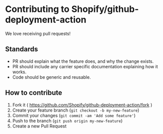 # Contributing to Shopify/github-deployment-action

We love receiving pull requests!

## Standards

* PR should explain what the feature does, and why the change exists.
* PR should include any carrier specific documentation explaining how it works.
* Code should be generic and reusable.

## How to contribute

1. Fork it ( https://github.com/Shopify/github-deployment-action/fork )
2. Create your feature branch (`git checkout -b my-new-feature`)
3. Commit your changes (`git commit -am 'Add some feature'`)
4. Push to the branch (`git push origin my-new-feature`)
5. Create a new Pull Request
